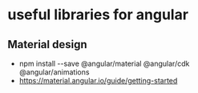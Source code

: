 # useful libraries for angular

## Material design
- npm install --save @angular/material @angular/cdk @angular/animations
- https://material.angular.io/guide/getting-started
